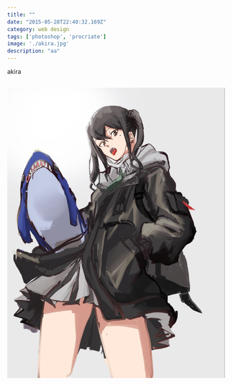 ```yaml
---
title: ""
date: "2015-05-28T22:40:32.169Z"
category: web design
tags: ['photoshop', 'procriate']
image: './akira.jpg'
description: "aa"
---
```


akira

![champion akali](./akira.jpg)
--------------------------


